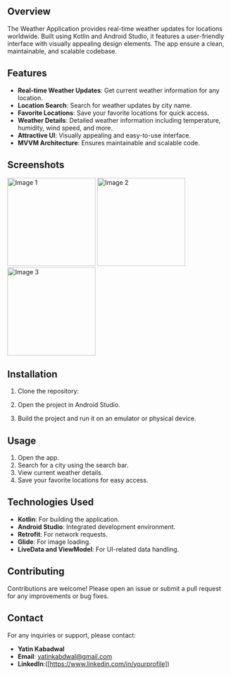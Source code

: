 
## Overview

The Weather Application provides real-time weather updates for locations worldwide. Built using Kotlin and Android Studio, it features a user-friendly interface with visually appealing design elements. The app ensure a clean, maintainable, and scalable codebase.

## Features

- **Real-time Weather Updates**: Get current weather information for any location.
- **Location Search**: Search for weather updates by city name.
- **Favorite Locations**: Save your favorite locations for quick access.
- **Weather Details**: Detailed weather information including temperature, humidity, wind speed, and more.
- **Attractive UI**: Visually appealing and easy-to-use interface.
- **MVVM Architecture**: Ensures maintainable and scalable code.

## Screenshots

<img src="https://github.com/user-attachments/assets/70ba8ecd-7405-4153-834e-f45b0a308bfd" alt="Image 1" width="200"/>
<img src= "https://github.com/user-attachments/assets/c5ac4853-fa57-4371-90ff-bc4863b8d8f6" alt ="Image 2" width = "200"/>
<img src = "https://github.com/user-attachments/assets/df03e670-5286-4784-8503-ea94e1e274e7" alt ="Image 3" width = "200"/>






## Installation

1. Clone the repository:

2. Open the project in Android Studio.

3. Build the project and run it on an emulator or physical device.

## Usage

1. Open the app.
2. Search for a city using the search bar.
3. View current weather details.
4. Save your favorite locations for easy access.

## Technologies Used

- **Kotlin**: For building the application.
- **Android Studio**: Integrated development environment.
- **Retrofit**: For network requests.
- **Glide**: For image loading.
- **LiveData and ViewModel**: For UI-related data handling.

## Contributing

Contributions are welcome! Please open an issue or submit a pull request for any improvements or bug fixes.


## Contact

For any inquiries or support, please contact:

- **Yatin Kabadwal**
- **Email**: yatinkabdwal@gmail.com
- **LinkedIn**:([https://www.linkedin.com/in/yourprofile])

